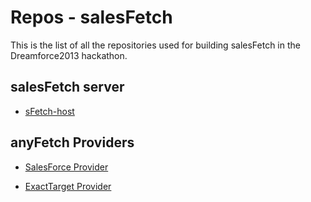 Repos - salesFetch
================

This is the list of all the repositories used for building salesFetch in the Dreamforce2013 hackathon.

salesFetch server
----------------

- [sFetch-host](https://github.com/pmdartus/sFetch-host)


anyFetch Providers
----------------

- [SalesForce Provider](https://github.com/Papiel/provider-salesforce)

- [ExactTarget Provider](https://github.com/pmdartus/provider-exact-target)


